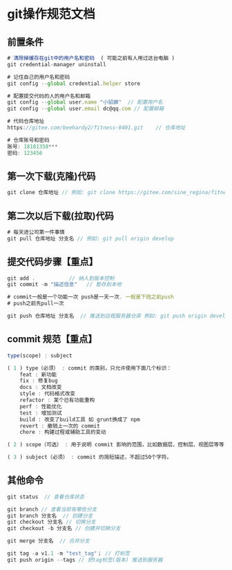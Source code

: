 # git操作规范文档

## 前置条件

```javascript
# 清除掉缓存在git中的用户名和密码  ( 可能之前有人用过这台电脑 )
git credential-manager uninstall

# 记住自己的用户名和密码
git config --global credential.helper store

# 配置提交代码的人的用户名和邮箱
git config --global user.name "小貂蝉"  // 配置用户名
git config --global user.email dc@qq.com // 配置邮箱

# 代码仓库地址
https://gitee.com/beehardy2/fitness-0401.git    // 仓库地址

# 仓库账号和密码
账号: 18181358***
密码: 123456
```



## 第一次下载(克隆)代码

```javascript
git clone 仓库地址 // 例如: git clone https://gitee.com/sine_regina/fitness-app-h50224.git
```



## 第二次以后下载(拉取)代码

```javascript
# 每天进公司第一件事情
git pull 仓库地址 分支名 // 例如: git pull origin develop
```



## 提交代码步骤【重点】

```javascript
git add .           // 纳入到版本控制
git commit -m "描述信息"   // 暂存到本地 

# commit一般是一个功能一次 push是一天一次. 一般是下班之前push
# push之前先pull一次

git push 仓库地址 分支名  // 推送到远程服务器仓库 例如: git push origin develop 
```



## commit 规范【重点】

```javascript
type(scope) : subject

( 1 ) type（必须） : commit 的类别，只允许使用下面几个标识：
    feat : 新功能
    fix : 修复bug
    docs : 文档改变
    style : 代码格式改变
    refactor : 某个已有功能重构
    perf : 性能优化
    test : 增加测试
    build : 改变了build工具 如 grunt换成了 npm
    revert : 撤销上一次的 commit
    chore : 构建过程或辅助工具的变动

( 2 ) scope（可选） : 用于说明 commit 影响的范围，比如数据层、控制层、视图层等等，视项目不同而不同。

( 3 ) subject（必须） : commit 的简短描述，不超过50个字符。
```



## 其他命令

```javascript
git status  // 查看仓库状态

git branch // 查看当前有哪些分支
git branch 分支名  // 创建分支
git checkout 分支名 // 切换分支
git checkout -b 分支名 // 创建并切换分支

git merge 分支名  // 合并分支

git tag -a v1.1 -m "test_tag"； // 打标签
git push origin --tags // 把tag标签(版本) 推送到服务器
```

























